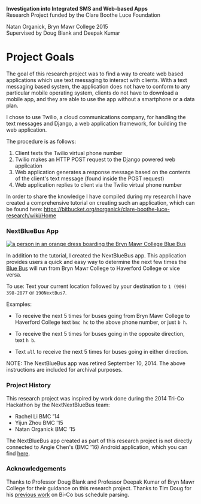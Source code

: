 **Investigation into Integrated SMS and Web-based Apps**  
Research Project funded by the Clare Boothe Luce Foundation

Natan Organick, Bryn Mawr College 2015  
Supervised by Doug Blank and Deepak Kumar  

# Project Goals
The goal of this research project was to find a way to create web based applications which use text messaging to interact with clients.  With a text messaging based system, the application does not have to conform to any particular mobile operating system, clients do not have to download a mobile app, and they are able to use the app without a smartphone or a data plan.  

I chose to use Twilio, a cloud communications company, for handling the text messages and Django, a web application framework, for building the web application.  

The procedure is as follows:  

1. Client texts the Twilio virtual phone number  
2. Twilio makes an HTTP POST request to the Django powered web application  
3. Web application generates a response message based on the contents of the client's text message (found inside the POST request)  
4. Web application replies to client via the Twilio virtual phone number  



In order to share the knowledge I have compiled during my research I have created a comprehensive tutorial on creating such an application, which can be found here: <a target="_blank" href="https://bitbucket.org/norganick/clare-boothe-luce-research/wiki/Home">https://bitbucket.org/norganick/clare-boothe-luce-research/wiki/Home</a>


### NextBlueBus App

<a target="_blank" href="https://www.brynmawr.edu/transportation"><img src="https://www.brynmawr.edu/sites/default/files/styles/carousel_double_wide/public/field/slide-image/bus.jpg" title="Bryn Mawr College Blue Bus" alt="a person in an orange dress boarding the Bryn Mawr College Blue Bus"></a>


In addition to the tutorial, I created the NextBlueBus app.  This application provides users a quick and easy way to determine the next few times the [Blue Bus](https://www.brynmawr.edu/transportation/blue-bus-bi-co) will run from Bryn Mawr College to Haverford College or vice versa.  


To use:
Text your current location followed by your destination to `1 (906) 398-2877` or `190NextBus7`.  

Examples:

- To receive the next 5 times for buses going from Bryn Mawr College to Haverford College text `bmc hc` to the above phone number, or just `b h`.  

- To receive the next 5 times for buses going in the opposite direction, text `h b`.  

- Text `all` to receive the next 5 times for buses going in either direction.

<div class="terminal-alert">
NOTE: The NextBlueBus app was retired September 10, 2014.  The above instructions are included for archival purposes.
</div>

### Project History
This research project was inspired by work done during the 2014 Tri-Co Hackathon by the NextNextBlueBus team:  

- Rachel Li  		BMC '14  
- Yijun Zhou		BMC '15  
- Natan Organick	BMC '15  

The NextBlueBus app created as part of this research project is not directly connected to Angie Chen's (BMC '16) Android application, which you can find <a target="_blank" href="https://play.google.com/store/apps/details?id=com.aychen0110.bluebus">here</a>.


### Acknowledgements
Thanks to Professor Doug Blank and Professor Deepak Kumar of Bryn Mawr College for their guidance on this research project.  Thanks to Tim Doug for his <a target="_blank" href="https://github.com/timdoug/nextbluebus">previous work</a> on Bi-Co bus schedule parsing.  

